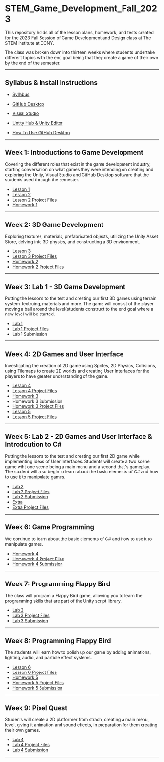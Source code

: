 # STEM_Game_Development_Fall_2023

This repository holds all of the lesson plans, homework, and tests created for the 2023 Fall Session of Game Development and Design class at The STEM Institute at CCNY.
 
The class was broken down into thirteen weeks where students undertake different topics with the end goal being that they create a game of their own by the end of the semester.

- - - -

## Syllabus & Install Instructions ##

* [Syllabus](https://github.com/Sgrygorczuk/STEM-At-CCNY-Fall-2023-Semester/blob/main/STEM%20Syllabus%20Game%20Design%20and%20Development.pdf)
* [GitHub Desktop](https://github.com/Sgrygorczuk/STEM-At-CCNY-Fall-2023-Semester/blob/main/Install%20Instructions/Installing%20GitHub%20Desktp.pdf)
* [Visual Studio](https://github.com/Sgrygorczuk/STEM-At-CCNY-Fall-2023-Semester/blob/main/Install%20Instructions/Installing%20Visual%20Studio.pdf)
* [Untity Hub & Unity Editor](https://github.com/Sgrygorczuk/STEM-At-CCNY-Fall-2023-Semester/blob/main/Install%20Instructions/Installing%20Unity.pdf)

* [How To Use GitHub Desktop](https://www.youtube.com/watch?v=4HPUHxDMT2c)

- - - -

## Week 1: Introductions to Game Development  ##
Covering the different roles that exist in the game development industry, starting conversation on what games they were intending on creating and exploring the Unity, Visual Studio and GitHub Desktop software that the students used through the semester. 

* [Lesson 1](https://github.com/Sgrygorczuk/STEM-At-CCNY-Fall-2023-Semester/blob/main/Week%201/Lesson_1.pdf)
* [Lesson 2](https://github.com/Sgrygorczuk/STEM-At-CCNY-Fall-2023-Semester/blob/main/Week%201/Lesson_2.pdf)
* [Lesson 2 Project Files](https://github.com/Sgrygorczuk/Lesson_Unity_Basics)
* [Homework 1](https://forms.gle/1nDXnvx9cUtNnXBA9)

- - - -


## Week 2: 3D Game Development  ##
Exploring textures, materials, prefabricated objects, utilizing the Unity Asset Store, delving into 3D physics, and constructing a 3D environment.

* [Lesson 3](https://github.com/Sgrygorczuk/STEM-At-CCNY-Fall-2023-Semester/blob/main/Week%202/Lesson_3.pdf)
* [Lesson 3 Project Files](https://github.com/Sgrygorczuk/Lesson_Unity_3D)
* [Homework 2](https://forms.gle/pUbR5jiApybBodQw7)
* [Homework 2 Project Files](https://github.com/Sgrygorczuk/Homework_1)

- - - -

## Week 3: Lab 1 - 3D Game Development  ##
Putting the lessons to the test and creating our first 3D games using terrain system, textruing, materials and more. The game will consist of the player moving a ball around the level(students construct to the end goal where a new level will be started.

* [Lab 1](https://github.com/Sgrygorczuk/STEM-At-CCNY-Fall-2023-Semester/blob/main/Week%203/Lab%201.pdf)
* [Lab 1 Project Files](https://github.com/Sgrygorczuk/Lab_Unity_3D)
* [Lab 1 Submission](https://forms.gle/BCygDRVknLsevATM9)
  
- - - -

## Week 4: 2D Games and User Interface ##
Investigating the creation of 2D game using Sprites, 2D Physics, Collisions, using Tilemaps to create 2D worlds and creating User Interfaces for the players to have greater understanding of the game.

* [Lesson 4](https://github.com/Sgrygorczuk/STEM-At-CCNY-Fall-2023-Semester/blob/main/Week%204/Lesson_4.pdf)
* [Lesson 4 Project Files](https://github.com/Sgrygorczuk/Lesson_Unity_2D)
* [Homework 3](https://github.com/Sgrygorczuk/STEM-At-CCNY-Fall-2023-Semester/blob/main/Week%204/Homework%203%20-%20Unity%202D.pdf)
* [Homework 3 Submission](https://forms.gle/QFZTvm8KJq7E3b857)
* [Homework 3 Project Files](https://github.com/Sgrygorczuk/Homework_Unity_2D)
* [Lesson 5](https://github.com/Sgrygorczuk/STEM-At-CCNY-Fall-2023-Semester/blob/main/Week%204/Lesson_5.pdf)
* [Lesson 5 Project Files](https://github.com/Sgrygorczuk/Lesson_User_Interface)
  
- - - -

## Week 5: Lab 2 - 2D Games and User Interface & Introdcution to C# ##
Putting the lessons to the test and creating our first 2D game while implementing ideas of User Interfaces. Students will create a two scene game wiht one scene being a main menu and a second that's gameplay. The student will also begin to learn about the basic elements of C# and how to use it to manipulate games.

* [Lab 2](https://github.com/Sgrygorczuk/STEM-At-CCNY-Fall-2023-Semester/blob/main/Week%205/Lab%202.pdf)
* [Lab 2 Project Files](https://github.com/Sgrygorczuk/Lab_Unity_2D_And_User_Interface)
* [Lab 2 Submission](https://forms.gle/XZjKr9dakH4TPAHy8)
* [Extra](https://github.com/Sgrygorczuk/STEM-At-CCNY-Fall-2023-Semester/blob/main/Week%205/Extra.pdf)
* [Extra Project Files](https://github.com/Sgrygorczuk/Crabber)
  
- - - -

## Week 6: Game Programming ##
We continue to learn about the basic elements of C# and how to use it to manipulate games.

* [Homework 4](https://github.com/Sgrygorczuk/STEM-At-CCNY-Fall-2023-Semester/blob/main/Week%206/Homework%204-%20Unity%20Programming.pdf)
* [Homework 4 Project Files](https://github.com/Sgrygorczuk/Homework_Programming)
* [Homework 4 Submission](https://forms.gle/Noym3HkXZ67KFTLV6)
  
- - - -

## Week 7: Programming Flappy Bird ##
The class will program a Flappy Bird game, allowing you to learn the programming skills that are part of the Unity script library.

* [Lab 3](https://github.com/Sgrygorczuk/STEM-At-CCNY-Fall-2023-Semester/blob/main/Week%207/Lab%203%20Programming.pdf)
* [Lab 3 Project Files](https://github.com/Sgrygorczuk/Lab_Programming_Flappy_Bird)
* [Lab 3 Submission](https://forms.gle/44AhNURsEMaWHddD7)
  
- - - -

## Week 8: Programming Flappy Bird ##
The students will learn how to polish up our game by adding animations, lighting, audio, and particle effect systems.

* [Lesson 6](https://github.com/Sgrygorczuk/STEM-At-CCNY-Fall-2023-Semester/blob/main/Week%208/Lesson_8.pdf)
* [Lesson 6 Project Files](https://github.com/Sgrygorczuk/Lesson_Animation_Audio_Lighting_Effects)
* [Homework 5](https://github.com/Sgrygorczuk/STEM-At-CCNY-Fall-2023-Semester/blob/main/Week%208/Homework%205%20-%20Animation%20Audio%20Lighting%20Effects.pdf)
* [Homework 5 Project Files](https://github.com/Sgrygorczuk/Homework_Lesson_Animation_Audio_Lighting_Effects)
* [Homework 5 Submission](https://forms.gle/TSEGew9mhEBatfwU6)
  
- - - -

## Week 9: Pixel Quest ##
Students will create a 2D platformer from strach, creating a main menu, level, giving it animation and sound effects, in preparation for them creating their own games.

* [Lab 4](https://github.com/Sgrygorczuk/STEM-At-CCNY-Fall-2023-Semester/blob/main/Week%209/Lab%20-%20Pixel%20Quest.pdf)
* [Lab 4 Project Files](https://github.com/Sgrygorczuk/Lab_Pixel_Quest)
* [Lab 4 Submission](https://forms.gle/yxBVsHxmR8GsQxbJ8)
  
- - - -
